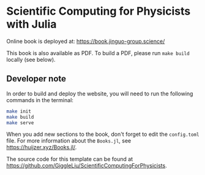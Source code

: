 # Scientific Computing for Physicists with Julia

Online book is deployed at: <https://book.jinguo-group.science/>

This book is also available as PDF. To build a PDF, please run `make build` locally (see below).

## Developer note

In order to build and deploy the website, you will need to run the following
commands in the terminal:

```bash
make init
make build
make serve
```
When you add new sections to the book, don't forget to edit the `config.toml` file.
For more information about the `Books.jl`, see <https://huijzer.xyz/Books.jl/>.

The source code for this template can be found at <https://github.com/GiggleLiu/ScientificComputingForPhysicists>.

